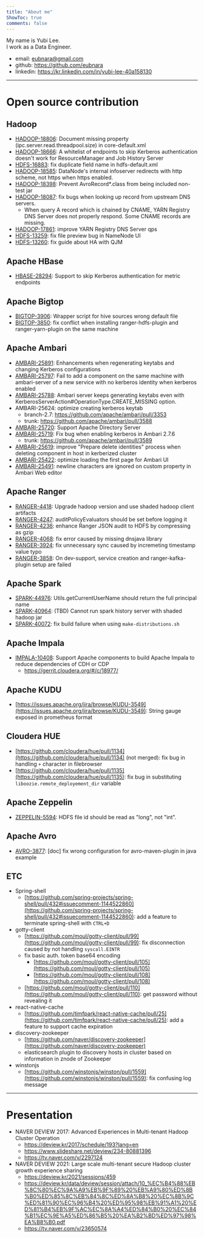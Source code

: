 ```yaml
---
title: "About me"
ShowToc: true
comments: false
---
```


My name is Yubi Lee.\
I work as a Data Engineer.


- email: eubnara@gmail.com
- github: https://github.com/eubnara
- linkedin: https://kr.linkedin.com/in/yubi-lee-40a158130


---

# Open source contribution

## Hadoop

- [HADOOP-18806](https://issues.apache.org/jira/browse/HADOOP-18806): Document missing property (ipc.server.read.threadpool.size) in core-default.xml
- [HADOOP-18666](https://issues.apache.org/jira/browse/HADOOP-18666): A whitelist of endpoints to skip Kerberos authentication doesn't work for ResourceManager and Job History Server
- [HDFS-16883](https://issues.apache.org/jira/browse/HDFS-16883): fix duplicate field name in hdfs-default.xml
- [HADOOP-18585](https://issues.apache.org/jira/browse/HADOOP-18585): DataNode's internal infoserver redirects with http scheme, not https when https enabled.
- [HADOOP-18398](https://issues.apache.org/jira/browse/HADOOP-18398): Prevent AvroRecord*.class from being included non-test jar
- [HADOOP-18087](https://issues.apache.org/jira/browse/HADOOP-18087): fix bugs when looking up record from upstream DNS servers.
  - When query A record which is chained by CNAME, YARN Registry DNS Server does not properly respond. Some CNAME records are missing.
- [HADOOP-17861](https://issues.apache.org/jira/browse/HADOOP-17861): improve YARN Registry DNS Server qps
- [HDFS-13259](https://issues.apache.org/jira/browse/HDFS-13259): fix file preview bug in NameNode UI
- [HDFS-13260](https://issues.apache.org/jira/browse/HDFS-13260): fix guide about HA with QJM

## Apache HBase

- [HBASE-28294](https://issues.apache.org/jira/browse/HBASE-28294): Support to skip Kerberos authentication for metric endpoints

## Apache Bigtop

- [BIGTOP-3906](https://issues.apache.org/jira/browse/BIGTOP-3906): Wrapper script for hive sources wrong default file
- [BIGTOP-3850](https://issues.apache.org/jira/browse/BIGTOP-3850): fix conflict when installing ranger-hdfs-plugin and ranger-yarn-plugin on the same machine

## Apache Ambari

- [AMBARI-25891](https://issues.apache.org/jira/browse/AMBARI-25891): Enhancements when regenerating keytabs and changing Kerberos configurations
- [AMBARI-25797](https://issues.apache.org/jira/browse/AMBARI-25797): Fail to add a component on the same machine with ambari-server of a new service with no kerberos identity when kerberos enabled
- [AMBARI-25788](https://issues.apache.org/jira/browse/AMBARI-25788): Ambari server keeps generating keytabs even with KerberosServerAction#OperationType.CREATE_MISSING option.
- AMBARI-25624: optimize creating kerberos keytab
  - branch-2.7: https://github.com/apache/ambari/pull/3353
  - trunk: https://github.com/apache/ambari/pull/3588
- [AMBARI-25720](https://issues.apache.org/jira/browse/AMBARI-25720): Support Apache Directory Server
- [AMBARI-25719](https://issues.apache.org/jira/browse/AMBARI-25719): Fix bug when enabling kerberos in Ambari 2.7.6
  - trunk: https://github.com/apache/ambari/pull/3589
- [AMBARI-25619](https://issues.apache.org/jira/browse/AMBARI-25619): improve "Prepare delete identities" process when deleting component in host in kerberized cluster
- [AMBARI-25422](https://issues.apache.org/jira/browse/AMBARI-25422): optimize loading the first page for Ambari UI
- [AMBARI-25491](https://issues.apache.org/jira/browse/AMBARI-25491): newline characters are ignored on custom property in Ambari Web editor

## Apache Ranger

- [RANGER-4418](https://issues.apache.org/jira/browse/RANGER-4418): Upgrade hadoop version and use shaded hadoop client artifacts
- [RANGER-4247](https://issues.apache.org/jira/browse/RANGER-4247): auditPolicyEvaluators should be set before logging it
- [RANGER-4236](https://issues.apache.org/jira/browse/RANGER-4236): enhance Ranger JSON audit to HDFS by compressing as gzip
- [RANGER-4068](https://issues.apache.org/jira/browse/RANGER-4068): fix error caused by missing dnsjava library
- [RANGER-3924](https://issues.apache.org/jira/browse/RANGER-3924): fix unnecessary sync caused by incremeting timestamp value typo
- [RANGER-3858](https://issues.apache.org/jira/browse/RANGER-3858): On dev-support, service creation and ranger-kafka-plugin setup are failed

## Apache Spark

- [SPARK-44976](https://issues.apache.org/jira/browse/SPARK-44976): Utils.getCurrentUserName should return the full principal name
- [SPARK-40964](https://issues.apache.org/jira/browse/SPARK-40964): (TBD) Cannot run spark history server with shaded hadoop jar
- [SPARK-40072](https://issues.apache.org/jira/browse/SPARK-40072): fix build failure when using `make-distributions.sh`

## Apache Impala

- [IMPALA-10408](https://issues.apache.org/jira/browse/IMPALA-10408): Support Apache components to build Apache Impala to reduce dependencies of CDH or CDP
  - https://gerrit.cloudera.org/#/c/18977/

## Apache KUDU

- [https://issues.apache.org/jira/browse/KUDU-3549](https://issues.apache.org/jira/browse/KUDU-3549): String gauge exposed in prometheus format

## Cloudera HUE

- [https://github.com/cloudera/hue/pull/1134](https://github.com/cloudera/hue/pull/1134) (not merged): fix bug in handling `+` character in filebrowser
- [https://github.com/cloudera/hue/pull/1135](https://github.com/cloudera/hue/pull/1135): fix bug in substituting `liboozie.remote_deployement_dir` variable

## Apache Zeppelin

- [ZEPPELIN-5594](https://issues.apache.org/jira/browse/ZEPPELIN-5594): HDFS file id should be read as "long", not "int".


## Apache Avro

- [AVRO-3877](https://issues.apache.org/jira/browse/AVRO-3877): [doc] fix wrong configuration for avro-maven-plugin in java example

## ETC

- Spring-shell
  - [https://github.com/spring-projects/spring-shell/pull/432#issuecomment-1144522860](https://github.com/spring-projects/spring-shell/pull/432#issuecomment-1144522860): add a feature to terminate spring-shell with `CTRL+D`
- gotty-client
  - [https://github.com/moul/gotty-client/pull/99](https://github.com/moul/gotty-client/pull/99): fix disconnection caused by not handling `syscall.EINTR`
  - fix basic auth. token base64 encoding
    - [https://github.com/moul/gotty-client/pull/105](https://github.com/moul/gotty-client/pull/105)
    - [https://github.com/moul/gotty-client/pull/108](https://github.com/moul/gotty-client/pull/108)
  - [https://github.com/moul/gotty-client/pull/110](https://github.com/moul/gotty-client/pull/110): get password without revealing it
- react-native-cache
  - [https://github.com/timfpark/react-native-cache/pull/25](https://github.com/timfpark/react-native-cache/pull/25): add a feature to support cache expiration
- discovery-zookeeper
  - [https://github.com/naver/discovery-zookeeper](https://github.com/naver/discovery-zookeeper)
  - elasticsearch plugin to discovery hosts in cluster based on information in znode of Zookeeper
- winstonjs
  - [https://github.com/winstonjs/winston/pull/1559](https://github.com/winstonjs/winston/pull/1559): fix confusing log message

---

# Presentation

- NAVER DEVIEW 2017: Advanced Experiences in Multi-tenant Hadoop Cluster Operation
  - https://deview.kr/2017/schedule/193?lang=en
  - https://www.slideshare.net/deview/234-80881396
  - https://tv.naver.com/v/2297124
- NAVER DEVIEW 2021: Large scale multi-tenant secure Hadoop cluster growth experience sharing
  - https://deview.kr/2021/sessions/459
  - https://deview.kr/data/deview/session/attach/10_%EC%B4%88%EB%8C%80%EC%9A%A9%EB%9F%89%20%EB%A9%80%ED%8B%B0%ED%85%8C%EB%84%8C%ED%8A%B8%20%EC%8B%9C%ED%81%90%EC%96%B4%20%ED%95%98%EB%91%A1%20%ED%81%B4%EB%9F%AC%EC%8A%A4%ED%84%B0%20%EC%84%B1%EC%9E%A5%ED%86%B5%20%EA%B2%BD%ED%97%98%EA%B8%B0.pdf
  - https://tv.naver.com/v/23650574
